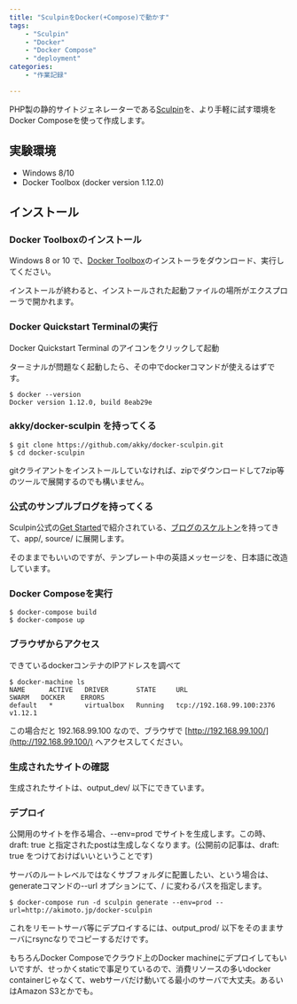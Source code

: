 ```yaml
---
title: "SculpinをDocker(+Compose)で動かす"
tags:
    - "Sculpin"
    - "Docker"
    - "Docker Compose"
    - "deployment"
categories:
    - "作業記録"

---
```

PHP製の静的サイトジェネレーターである[Sculpin](https://sculpin.io/)を、より手軽に試す環境をDocker Composeを使って作成します。

## 実験環境

  * Windows 8/10
  * Docker Toolbox (docker version 1.12.0)

## インストール

### Docker Toolboxのインストール

Windows 8 or 10 で、[Docker Toolbox](https://www.docker.com/products/docker-toolbox)のインストーラをダウンロード、実行してください。

インストールが終わると、インストールされた起動ファイルの場所がエクスプローラで開かれます。

### Docker Quickstart Terminalの実行

Docker Quickstart Terminal のアイコンをクリックして起動

ターミナルが問題なく起動したら、その中でdockerコマンドが使えるはずです。

~~~
$ docker --version
Docker version 1.12.0, build 8eab29e

~~~

### akky/docker-sculpin を持ってくる

~~~
$ git clone https://github.com/akky/docker-sculpin.git
$ cd docker-sculpin
~~~

gitクライアントをインストールしていなければ、zipでダウンロードして7zip等のツールで展開するのでも構いません。

### 公式のサンプルブログを持ってくる

Sculpin公式の[Get Started](https://sculpin.io/getstarted/)で紹介されている、[ブログのスケルトン](https://github.com/sculpin/sculpin-blog-skeleton)を持ってきて、app/, source/ に展開します。

そのままでもいいのですが、テンプレート中の英語メッセージを、日本語に改造しています。

### Docker Composeを実行

~~~
$ docker-compose build
$ docker-compose up
~~~

### ブラウザからアクセス

できているdockerコンテナのIPアドレスを調べて

~~~
$ docker-machine ls
NAME      ACTIVE   DRIVER       STATE     URL                         SWARM   DOCKER    ERRORS
default   *        virtualbox   Running   tcp://192.168.99.100:2376           v1.12.1
~~~

この場合だと 192.168.99.100 なので、ブラウザで [http://192.168.99.100/](http://192.168.99.100/) へアクセスしてください。

### 生成されたサイトの確認

生成されたサイトは、output_dev/ 以下にできています。

### デプロイ

公開用のサイトを作る場合、--env=prod でサイトを生成します。この時、draft: true と指定されたpostは生成しなくなります。(公開前の記事は、draft: true をつけておけばいいということです)

サーバのルートレベルではなくサブフォルダに配置したい、という場合は、generateコマンドの--url オプションにて、/ に変わるパスを指定します。


~~~
$ docker-compose run -d sculpin generate --env=prod --url=http://akimoto.jp/docker-sculpin

~~~

これをリモートサーバ等にデプロイするには、output_prod/ 以下をそのままサーバにrsyncなりでコピーするだけです。

もちろんDocker Composeでクラウド上のDocker machineにデプロイしてもいいですが、せっかくstaticで事足りているので、消費リソースの多いdocker containerじゃなくて、webサーバだけ動いてる最小のサーバで大丈夫。あるいはAmazon S3とかでも。
